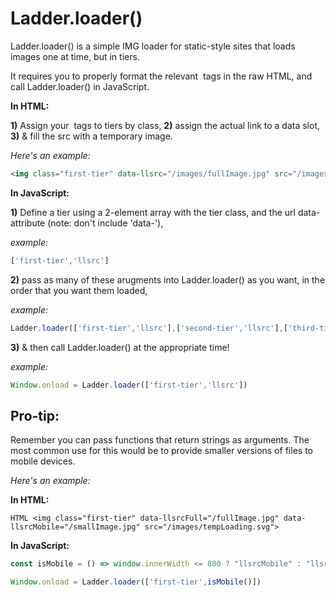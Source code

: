 # Ladder.loader()

Ladder.loader() is a simple IMG loader for static-style sites that loads images one at time, but in tiers.

It requires you to properly format the relevant <img> tags in the raw HTML, and call Ladder.loader() in JavaScript.

**In HTML:**

**1)** Assign your <img> tags to tiers by class,
**2)** assign the actual link to a data slot,
**3)** & fill the src with a temporary image. 

*Here's an example:*
	
```HTML
<img class="first-tier" data-llsrc="/images/fullImage.jpg" src="/images/tempLoading.svg">
```

**In JavaScript:**

**1)** Define a tier using a 2-element array with the tier class, and the url data-attribute (note: don't include 'data-'),

*example:* 
```javascript 
['first-tier','llsrc'] 
```

**2)** pass as many of these arugments into Ladder.loader() as you want, in the order that you want them loaded,

*example:* 
```javascript 
Ladder.loader(['first-tier','llsrc'],['second-tier','llsrc'],['third-tier','llsrc'])
```

**3)** & then call Ladder.loader() at the appropriate time!

*example:*
```javascript 
Window.onload = Ladder.loader(['first-tier','llsrc'])
```

## Pro-tip:

Remember you can pass functions that return strings as arguments. The most common use for this would be to provide smaller versions of files to mobile devices.

*Here's an example:*

**In HTML:**

```HTML <img class="first-tier" data-llsrcFull="/fullImage.jpg" data-llsrcMobile="/smallImage.jpg" src="/images/tempLoading.svg"> ```

**In JavaScript:**

```javascript 
const isMobile = () => window.innerWidth <= 800 ? "llsrcMobile" : "llsrcFull";

Window.onload = Ladder.loader(['first-tier',isMobile()])

```
